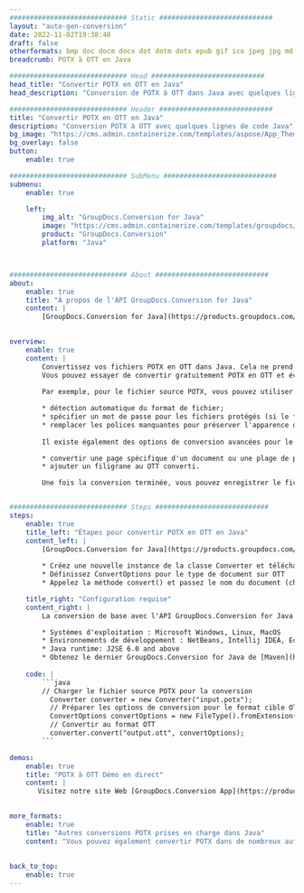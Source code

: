 ```yaml
---
############################# Static ############################
layout: "auto-gen-conversion"
date: 2022-11-02T19:38:40
draft: false
otherformats: bmp doc docm docx dot dotm dotx epub gif ico jpeg jpg md odt ott pdf png psd rtf tex tif tiff txt xps
breadcrumb: POTX à OTT en Java

############################# Head ############################
head_title: "Convertir POTX en OTT en Java"
head_description: "Conversion de POTX à OTT dans Java avec quelques lignes de code. Convertissez plus de 160 formats de fichiers à l'aide de l'API de conversion de documents GroupDocs pour Java"

############################# Header ############################
title: "Convertir POTX en OTT en Java"
description: "Conversion POTX à OTT avec quelques lignes de code Java"
bg_image: "https://cms.admin.containerize.com/templates/aspose/App_Themes/V3/images/bg/header1.png"
bg_overlay: false
button:
    enable: true

############################# SubMenu ############################
submenu:
    enable: true

    left:
        img_alt: "GroupDocs.Conversion for Java"
        image: "https://cms.admin.containerize.com/templates/groupdocs/images/product-logos/90x90-noborder/groupdocs-conversion-java.png"
        product: "GroupDocs.Conversion"
        platform: "Java"



############################# About ############################
about:
    enable: true
    title: "À propos de l'API GroupDocs.Conversion for Java"
    content: |
        [GroupDocs.Conversion for Java](https://products.groupdocs.com/conversion/java/) est une API de conversion de format de fichier avancée pour la conversion entre les formats d'image et de document populaires tels que Microsoft Office, OpenDocument, PDF, HTML, e-mail, CAO. et bien plus encore avec seulement quelques lignes de code. L'API native détecte automatiquement les formats des documents originaux et propose de nombreuses options de personnalisation des documents convertis. Outre la fonction d'extraction d'informations d'un document, il prend également en charge la mise en cache des résultats de conversion sur le disque local par défaut. Cependant, tout type de stockage de cache peut être pris en charge en implémentant les interfaces appropriées - Amazon S3, Dropbox, Google Drive, Windows Azure, Reddis ou tout autre.
    

overview:
    enable: true
    content: |
        Convertissez vos fichiers POTX en OTT dans Java. Cela ne prend que quelques lignes de code Java sur n'importe quelle plate-forme de votre choix, telle que Windows, Linux, macOS.
        Vous pouvez essayer de convertir gratuitement POTX en OTT et évaluer la qualité des résultats de conversion. En plus des scripts de conversion de fichiers simples, vous pouvez essayer des options plus sophistiquées pour charger le fichier source POTX et stocker la sortie OTT. 
        
        Par exemple, pour le fichier source POTX, vous pouvez utiliser les options de chargement suivantes :

        * détection automatique du format de fichier;
        * spécifier un mot de passe pour les fichiers protégés (si le format de fichier le prend en charge);
        * remplacer les polices manquantes pour préserver l'apparence du document.
        
        Il existe également des options de conversion avancées pour le fichier OTT :

        * convertir une page spécifique d'un document ou une plage de pages;
        * ajouter un filigrane au OTT converti.

        Une fois la conversion terminée, vous pouvez enregistrer le fichier OTT dans votre chemin de fichier local ou dans un stockage tiers tel que FTP, Amazon S3, Google Drive, Dropbox, etc. Veuillez noter - pour convertir POTX à OTT, vous n'avez pas besoin d'installer de logiciel supplémentaire, tel que MS Office, Open Office, Adobe Acrobat Reader, etc.


############################# Steps ############################
steps:
    enable: true
    title_left: "Étapes pour convertir POTX en OTT en Java"
    content_left: |
        [GroupDocs.Conversion for Java](https://products.groupdocs.com/conversion/java/) permet aux développeurs de convertir facilement le fichier POTX en OTT avec quelques lignes de code.
        
        * Créez une nouvelle instance de la classe Converter et téléchargez le fichier POTX avec le chemin complet
        * Définissez ConvertOptions pour le type de document sur OTT
        * Appelez la méthode convert() et passez le nom du document (chemin complet) et le format (OTT) en tant que paramètre

    title_right: "Configuration requise"
    content_right: |
        La conversion de base avec l'API GroupDocs.Conversion for Java peut être effectuée avec seulement quelques lignes de code. Nos API sont prises en charge sur toutes les principales plates-formes et systèmes d'exploitation. Avant d'exécuter le code ci-dessous, assurez-vous que les prérequis suivants sont installés sur votre système.

        * Systèmes d'exploitation : Microsoft Windows, Linux, MacOS
        * Environnements de développement : NetBeans, Intellij IDEA, Eclipse, etc.
        * Java runtime: J2SE 6.0 and above
        * Obtenez le dernier GroupDocs.Conversion for Java de [Maven](https://repository.groupdocs.com/webapp/#/artifacts/browse/tree/General/repo/com/groupdocs/groupdocs-conversion)
         
    code: |
        ```java    
        // Charger le fichier source POTX pour la conversion
          Converter converter = new Converter("input.potx");
          // Préparer les options de conversion pour le format cible OTT
          ConvertOptions convertOptions = new FileType().fromExtension("ott").getConvertOptions();
          // Convertir au format OTT
          converter.convert("output.ott", convertOptions);
        ```

demos:
    enable: true
    title: "POTX à OTT Démo en direct"
    content: |
       Visitez notre site Web [GroupDocs.Conversion App](https://products.groupdocs.app/conversion/family) et essayez la conversion POTX à OTT maintenant. La démo gratuite présente les avantages suivants
          

more_formats:
    enable: true
    title: "Autres conversions POTX prises en charge dans Java"
    content: "Vous pouvez également convertir POTX dans de nombreux autres formats de fichiers. Veuillez consulter la liste ci-dessous."
       
       
back_to_top:
    enable: true
---
```


